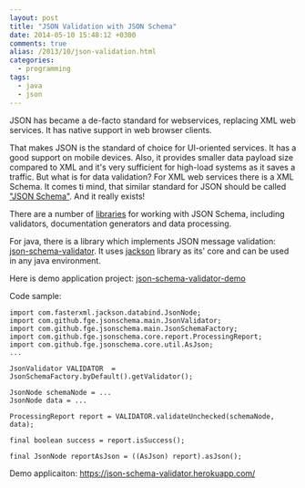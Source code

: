 ```yaml
---
layout: post
title: "JSON Validation with JSON Schema"
date: 2014-05-10 15:48:12 +0300
comments: true
alias: /2013/10/json-validation.html
categories:
  - programming
tags:
  - java
  - json
---
```

JSON has became a de-facto standard for webservices, replacing XML web services.
It has native support in web browser clients.

That makes JSON is the standard of choice for UI-oriented services.
It has a good support on mobile devices.
Also, it provides smaller data payload size compared to XML and it's very sufficient for high-load systems as it saves a traffic.
But what is for data validation?
For XML web services there is a XML Schema.
It comes ti mind, that similar standard for JSON should be called ["JSON Schema"](http://json-schema.org/).
And it really exists!

<!-- more -->
There are a number of [libraries](http://json-schema.org/implementations.html) for working with JSON Schema, including validators, documentation generators and data processing.

For java, there is a library which implements JSON message validation: [json-schema-validator](https://github.com/fge/json-schema-validator).
It uses [jackson](https://github.com/FasterXML/jackson) library as its' core and can be used in any java environment.

Here is demo application project: [json-schema-validator-demo](https://github.com/fge/json-schema-validator-demo)

Code sample:

    import com.fasterxml.jackson.databind.JsonNode;
    import com.github.fge.jsonschema.main.JsonValidator;
    import com.github.fge.jsonschema.main.JsonSchemaFactory;
    import com.github.fge.jsonschema.core.report.ProcessingReport;
    import com.github.fge.jsonschema.core.util.AsJson;
    ...

    JsonValidator VALIDATOR  = JsonSchemaFactory.byDefault().getValidator();

    JsonNode schemaNode = ...
    JsonNode data = ...

    ProcessingReport report = VALIDATOR.validateUnchecked(schemaNode, data);

    final boolean success = report.isSuccess();

    final JsonNode reportAsJson = ((AsJson) report).asJson();

Demo applicaiton: https://json-schema-validator.herokuapp.com/
